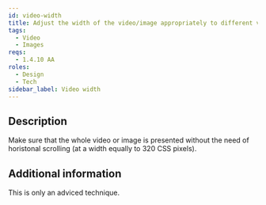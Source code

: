```yaml
---
id: video-width
title: Adjust the width of the video/image appropriately to different viewports and zoom levels
tags:
  - Video
  - Images
reqs:
  - 1.4.10 AA
roles:
  - Design
  - Tech
sidebar_label: Video width
---
```


## Description

Make sure that the whole video or image is presented without the need of horistonal scrolling (at a width equally to 320 CSS pixels).

## Additional information

This is only an adviced technique.
